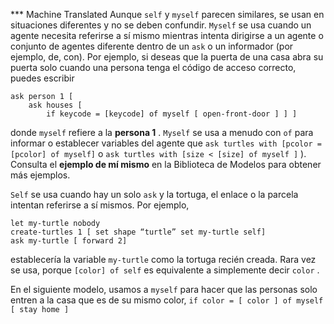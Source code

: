 ﻿*** Machine Translated
Aunque `self` y `myself` parecen similares, se usan en situaciones diferentes y no se deben confundir. `Myself` se usa cuando un agente necesita referirse a sí mismo mientras intenta dirigirse a un agente o conjunto de agentes diferente dentro de un `ask` o un informador (por ejemplo, de, con). Por ejemplo, si deseas que la puerta de una casa abra su puerta solo cuando una persona tenga el código de acceso correcto, puedes escribir 

```
ask person 1 [ 
    ask houses [ 
        if keycode = [keycode] of myself [ open-front-door ] ] ]
```
donde `myself` refiere a la **persona 1** . `Myself` se usa a menudo con `of` para informar o establecer variables del agente que `ask turtles with [pcolor = [pcolor] of myself]` o `ask turtles with [size < [size] of myself ]` ). Consulta el **ejemplo de mí mismo** en la Biblioteca de Modelos para obtener más ejemplos.

`Self` se usa cuando hay un solo `ask` y la tortuga, el enlace o la parcela intentan referirse a sí mismos. Por ejemplo, 

```
let my-turtle nobody 
create-turtles 1 [ set shape “turtle” set my-turtle self] 
ask my-turtle [ forward 2]
```
establecería la variable `my-turtle` como la tortuga recién creada. Rara vez se usa, porque `[color] of self` es equivalente a simplemente decir `color` .

En el siguiente modelo, usamos a `myself` para hacer que las personas solo entren a la casa que es de su mismo color, `if color = [ color ] of myself [ stay home ]`